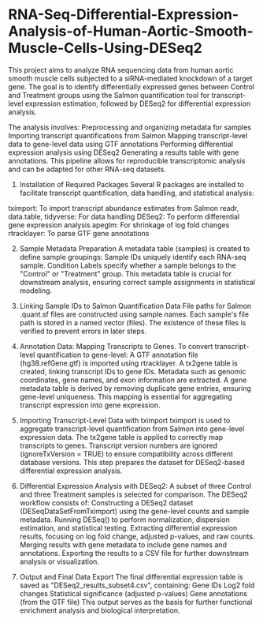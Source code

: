 # RNA-Seq-Differential-Expression-Analysis-of-Human-Aortic-Smooth-Muscle-Cells-Using-DESeq2

This project aims to analyze RNA sequencing data from human aortic smooth muscle cells subjected to a siRNA-mediated knockdown of a target gene. The goal is to identify differentially expressed genes between Control and Treatment groups using the Salmon quantification tool for transcript-level expression estimation, followed by DESeq2 for differential expression analysis.

The analysis involves:
Preprocessing and organizing metadata for samples
Importing transcript quantifications from Salmon
Mapping transcript-level data to gene-level data using GTF annotations
Performing differential expression analysis using DESeq2
Generating a results table with gene annotations. This pipeline allows for reproducible transcriptomic analysis and can be adapted for other RNA-seq datasets.

1. Installation of Required Packages
Several R packages are installed to facilitate transcript quantification, data handling, and statistical analysis:

tximport: To import transcript abundance estimates from Salmon
readr, data.table, tidyverse: For data handling
DESeq2: To perform differential gene expression analysis
apeglm: For shrinkage of log fold changes
rtracklayer: To parse GTF gene annotations

2. Sample Metadata Preparation
A metadata table (samples) is created to define sample groupings: Sample IDs uniquely identify each RNA-seq sample. Condition Labels specify whether a sample belongs to the "Control" or "Treatment" group. This metadata table is crucial for downstream analysis, ensuring correct sample assignments in statistical modeling.

3. Linking Sample IDs to Salmon Quantification Data
File paths for Salmon .quant.sf files are constructed using sample names. Each sample's file path is stored in a named vector (files). The existence of these files is verified to prevent errors in later steps.

4. Annotation Data: Mapping Transcripts to Genes.
To convert transcript-level quantification to gene-level: A GTF annotation file (hg38.refGene.gtf) is imported using rtracklayer. A tx2gene table is created, linking transcript IDs to gene IDs. Metadata such as genomic coordinates, gene names, and exon information are extracted. A gene metadata table is derived by removing duplicate gene entries, ensuring gene-level uniqueness. This mapping is essential for aggregating transcript expression into gene expression.

5. Importing Transcript-Level Data with tximport
tximport is used to aggregate transcript-level quantification from Salmon into gene-level expression data. The tx2gene table is applied to correctly map transcripts to genes. Transcript version numbers are ignored (ignoreTxVersion = TRUE) to ensure compatibility across different database versions. This step prepares the dataset for DESeq2-based differential expression analysis.

6. Differential Expression Analysis with DESeq2: A subset of three Control and three Treatment samples is selected for comparison.
The DESeq2 workflow consists of:
Constructing a DESeq2 dataset (DESeqDataSetFromTximport) using the gene-level counts and sample metadata.
Running DESeq() to perform normalization, dispersion estimation, and statistical testing.
Extracting differential expression results, focusing on log fold change, adjusted p-values, and raw counts.
Merging results with gene metadata to include gene names and annotations.
Exporting the results to a CSV file for further downstream analysis or visualization.

7. Output and Final Data Export
The final differential expression table is saved as "DESeq2_results_subset4.csv", containing:
Gene IDs
Log2 fold changes
Statistical significance (adjusted p-values)
Gene annotations (from the GTF file)
This output serves as the basis for further functional enrichment analysis and biological interpretation.
